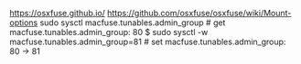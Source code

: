 https://osxfuse.github.io/
https://github.com/osxfuse/osxfuse/wiki/Mount-options
sudo sysctl macfuse.tunables.admin_group # get
macfuse.tunables.admin_group: 80
$ sudo sysctl -w macfuse.tunables.admin_group=81 # set
macfuse.tunables.admin_group: 80 -> 81